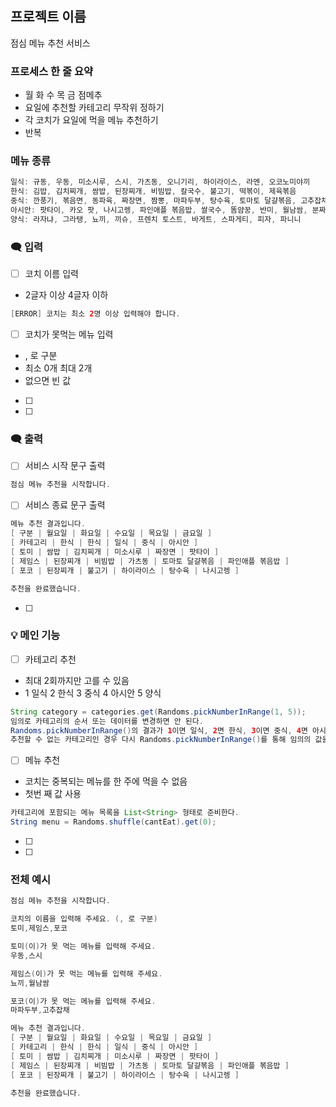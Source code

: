 ## 프로젝트 이름

점심 메뉴 추천 서비스

### 프로세스 한 줄 요약

- 월 화 수 목 금 점메추
- 요일에 추천할 카테고리 무작위 정하기
- 각 코치가 요일에 먹을 메뉴 추천하기
- 반복

### 메뉴 종류

```java
일식: 규동, 우동, 미소시루, 스시, 가츠동, 오니기리, 하이라이스, 라멘, 오코노미야끼
한식: 김밥, 김치찌개, 쌈밥, 된장찌개, 비빔밥, 칼국수, 불고기, 떡볶이, 제육볶음
중식: 깐풍기, 볶음면, 동파육, 짜장면, 짬뽕, 마파두부, 탕수육, 토마토 달걀볶음, 고추잡채
아시안: 팟타이, 카오 팟, 나시고렝, 파인애플 볶음밥, 쌀국수, 똠얌꿍, 반미, 월남쌈, 분짜
양식: 라자냐, 그라탱, 뇨끼, 끼슈, 프렌치 토스트, 바게트, 스파게티, 피자, 파니니
```

### 🗨️ 입력

- [ ]  코치 이름 입력
  - 2글자 이상 4글자 이하

   ```java
   [ERROR] 코치는 최소 2명 이상 입력해야 합니다.
   ```

- [ ]  코치가 못먹는 메뉴 입력
  - , 로 구분
  - 최소 0개 최대 2개
  - 없으면 빈 값
- [ ] 
- [ ] 

### 🗨️ 출력

- [ ]  서비스 시작 문구 출력

```java
점심 메뉴 추천을 시작합니다.
```

- [ ]  서비스 종료 문구 출력

```java
메뉴 추천 결과입니다.
[ 구분 | 월요일 | 화요일 | 수요일 | 목요일 | 금요일 ]
[ 카테고리 | 한식 | 한식 | 일식 | 중식 | 아시안 ]
[ 토미 | 쌈밥 | 김치찌개 | 미소시루 | 짜장면 | 팟타이 ]
[ 제임스 | 된장찌개 | 비빔밥 | 가츠동 | 토마토 달걀볶음 | 파인애플 볶음밥 ]
[ 포코 | 된장찌개 | 불고기 | 하이라이스 | 탕수육 | 나시고렝 ]

추천을 완료했습니다.
```

- [ ] 

### 💡 메인 기능

- [ ]  카테고리 추천
  - 최대 2회까지만 고를 수 있음
  - 1 일식 2 한식 3 중식 4 아시안 5 양식

   ```java
   String category = categories.get(Randoms.pickNumberInRange(1, 5));
   임의로 카테고리의 순서 또는 데이터를 변경하면 안 된다.
   Randoms.pickNumberInRange()의 결과가 1이면 일식, 2면 한식, 3이면 중식, 4면 아시안, 5면 양식을 추천해야 한다.
   추천할 수 없는 카테고리인 경우 다시 Randoms.pickNumberInRange()를 통해 임의의 값을 생성해서 추천할 카테고리를 정해야 한다.
   ```

- [ ]  메뉴 추천
  - 코치는 중복되는 메뉴를 한 주에 먹을 수 없음
  - 첫번 째 값 사용

   ```java
   카테고리에 포함되는 메뉴 목록을 List<String> 형태로 준비한다.
   String menu = Randoms.shuffle(cantEat).get(0);
   ```

- [ ] 
- [ ] 

### 전체 예시

```java
점심 메뉴 추천을 시작합니다.

코치의 이름을 입력해 주세요. (, 로 구분)
토미,제임스,포코

토미(이)가 못 먹는 메뉴를 입력해 주세요.
우동,스시

제임스(이)가 못 먹는 메뉴를 입력해 주세요.
뇨끼,월남쌈

포코(이)가 못 먹는 메뉴를 입력해 주세요.
마파두부,고추잡채

메뉴 추천 결과입니다.
[ 구분 | 월요일 | 화요일 | 수요일 | 목요일 | 금요일 ]
[ 카테고리 | 한식 | 한식 | 일식 | 중식 | 아시안 ]
[ 토미 | 쌈밥 | 김치찌개 | 미소시루 | 짜장면 | 팟타이 ]
[ 제임스 | 된장찌개 | 비빔밥 | 가츠동 | 토마토 달걀볶음 | 파인애플 볶음밥 ]
[ 포코 | 된장찌개 | 불고기 | 하이라이스 | 탕수육 | 나시고렝 ]

추천을 완료했습니다.
```